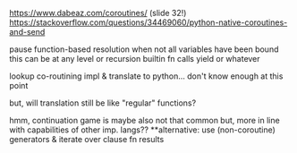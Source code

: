 https://www.dabeaz.com/coroutines/ (slide 32!)
https://stackoverflow.com/questions/34469060/python-native-coroutines-and-send

pause function-based resolution when not all variables have been bound
    this can be at any level or recursion
    builtin fn calls yield or whatever

lookup co-routining impl & translate to python...
don't know enough at this point

but, will translation still be like "regular" functions?

hmm, continuation game is maybe also not that common
    but, more in line with capabilities of other imp. langs??
**alternative: use (non-coroutine) generators & iterate over clause fn results